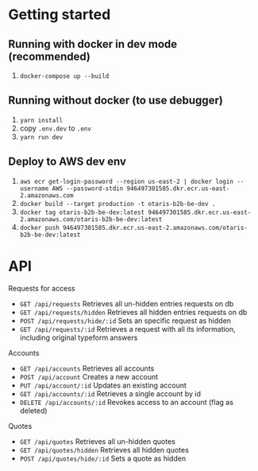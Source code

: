 # Getting started

## Running with docker in dev mode (recommended)

1. `docker-compose up --build`

## Running without docker (to use debugger)

1. `yarn install`
2. copy `.env.dev` to `.env`
3. `yarn run dev`

## Deploy to AWS dev env

1. `aws ecr get-login-password --region us-east-2 | docker login --username AWS --password-stdin 946497301585.dkr.ecr.us-east-2.amazonaws.com`
2. `docker build --target production -t otaris-b2b-be-dev .`
3. `docker tag otaris-b2b-be-dev:latest 946497301585.dkr.ecr.us-east-2.amazonaws.com/otaris-b2b-be-dev:latest`
4. `docker push 946497301585.dkr.ecr.us-east-2.amazonaws.com/otaris-b2b-be-dev:latest`

# API

Requests for access

- `GET /api/requests` Retrieves all un-hidden entries requests on db
- `GET /api/requests/hidden` Retrieves all hidden entries requests on db
- `POST /api/requests/hide/:id` Sets an specific request as hidden
- `GET /api/requests/:id` Retrieves a request with all its information, including original typeform answers

Accounts
- `GET /api/accounts` Retrieves all accounts
- `POST /api/account` Creates a new account
- `PUT /api/account/:id` Updates an existing account
- `GET /api/accounts/:id` Retrieves a single account by id
- `DELETE /api/accounts/:id` Revokes access to an account (flag as deleted)

Quotes
- `GET /api/quotes` Retrieves all un-hidden quotes
- `GET /api/quotes/hidden` Retrieves all hidden quotes
- `POST /api/quotes/hide/:id` Sets a quote as hidden